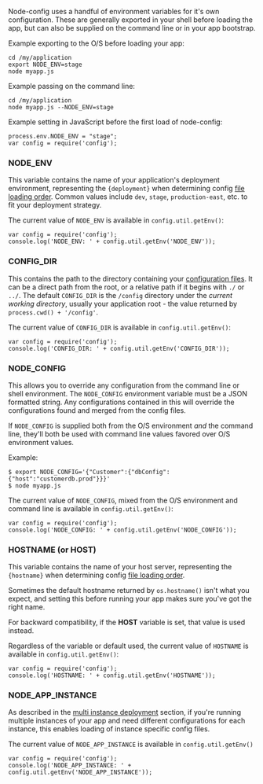 Node-config uses a handful of environment variables for it's own configuration.  These are generally exported in your shell before loading the app, but can also be supplied on the command line or in your app bootstrap.

Example exporting to the O/S before loading your app:
```
cd /my/application
export NODE_ENV=stage
node myapp.js
```

Example passing on the command line:
```
cd /my/application
node myapp.js --NODE_ENV=stage
```

Example setting in JavaScript before the first load of node-config:
```
process.env.NODE_ENV = "stage";
var config = require('config');
```

### NODE_ENV

This variable contains the name of your application's deployment environment, representing the ```{deployment}``` when determining config [file loading order](https://github.com/lorenwest/node-config/wiki/Configuration-Files#file-load-order).  Common values include ```dev```, ```stage```, ```production-east```, etc. to fit your deployment strategy.

The current value of ```NODE_ENV``` is available in ```config.util.getEnv()```:
```
var config = require('config');
console.log('NODE_ENV: ' + config.util.getEnv('NODE_ENV'));
```

### CONFIG_DIR

This contains the path to the directory containing your [configuration files](https://github.com/lorenwest/node-config/wiki/Configuration-Files).  It can be a direct path from the root, or a relative path if it begins with ```./``` or ```../```.  The default ```CONFIG_DIR``` is the ```/config``` directory under the *current working directory*, usually your application root - the value returned by ```process.cwd() + '/config'```.

The current value of ```CONFIG_DIR``` is available in ```config.util.getEnv()```:
```
var config = require('config');
console.log('CONFIG_DIR: ' + config.util.getEnv('CONFIG_DIR'));
```

### NODE_CONFIG

This allows you to override any configuration from the command line or shell environment.  The ```NODE_CONFIG``` environment variable must be a JSON formatted string.  Any configurations contained in this will override the configurations found and merged from the config files.

If ```NODE_CONFIG``` is supplied both from the O/S environment _and_ the command line, they'll both be used with command line values favored over O/S environment values.  

Example:

```
$ export NODE_CONFIG='{"Customer":{"dbConfig":{"host":"customerdb.prod"}}}'
$ node myapp.js
```

The current value of ```NODE_CONFIG```, mixed from the O/S environment and command line is available in ```config.util.getEnv()```:
```
var config = require('config');
console.log('NODE_CONFIG: ' + config.util.getEnv('NODE_CONFIG'));
```

### HOSTNAME (or HOST)

This variable contains the name of your host server, representing the ```{hostname}``` when determining config [file loading order](https://github.com/lorenwest/node-config/wiki/Configuration-Files#file-load-order). 

Sometimes the default hostname returned by ```os.hostname()``` isn't what you expect, and setting this before running your app makes sure you've got the right name.

For backward compatibility, if the **HOST** variable is set, that value is used instead.

Regardless of the variable or default used, the current value of ```HOSTNAME``` is available in ```config.util.getEnv()```:

```
var config = require('config');
console.log('HOSTNAME: ' + config.util.getEnv('HOSTNAME'));
```

### NODE_APP_INSTANCE

As described in the [multi instance deployment](https://github.com/lorenwest/node-config/wiki/Configuration-Files#multi-instance-deployments) section, if you're running multiple instances of your app and need different configurations for each instance, this enables loading of instance specific config files.

The current value of ```NODE_APP_INSTANCE``` is available in ```config.util.getEnv()```

```
var config = require('config');
console.log('NODE_APP_INSTANCE: ' + config.util.getEnv('NODE_APP_INSTANCE'));
```
 